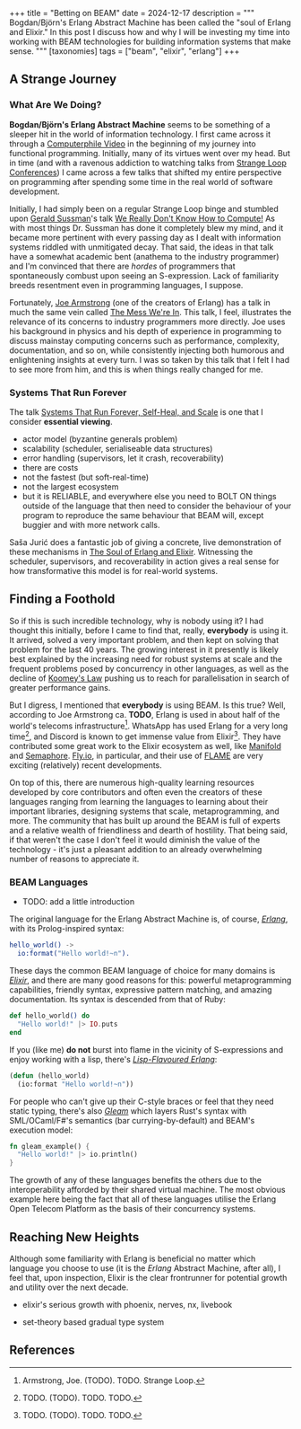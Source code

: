 +++
title       = "Betting on BEAM"
date        = 2024-12-17
description = """
Bogdan/Björn's Erlang Abstract Machine has been called the "soul of Erlang and Elixir." In this post 
I discuss how and why I will be investing my time into working with BEAM technologies for building
information systems that make sense.
"""
[taxonomies]
tags = ["beam", "elixir", "erlang"]
+++

## A Strange Journey

### What Are We Doing?

**Bogdan/Björn's Erlang Abstract Machine** seems to be something of a sleeper hit in the world of
information technology. I first came across it through a [Computerphile Video](https://www.youtube.com/watch?v=SOqQVoVai6s) in the beginning of my journey into functional programming. Initially, many of its virtues went over my head. But in time (and with a ravenous addiction to watching talks from [Strange Loop Conferences](https://www.youtube.com/@StrangeLoopConf)) I came across a few talks that shifted my entire perspective on programming after spending some time in the real world of software development.

Initially, I had simply been on a regular Strange Loop binge and stumbled upon [Gerald Sussman](https://en.wikipedia.org/wiki/Gerald_Jay_Sussman)'s talk [We Really Don't Know How to Compute!](https://www.youtube.com/watch?v=HB5TrK7A4pI) As with most things Dr. Sussman has done it completely blew my mind, and it became more pertinent with every passing day as I dealt with information systems riddled with unmitigated decay. That said, the ideas in that talk have a somewhat academic bent (anathema to the industry programmer) and I'm convinced that there are _hordes_ of programmers that spontaneously combust upon seeing an S-expression. Lack of familiarity breeds resentment even in programming languages, I suppose.

Fortunately, [Joe Armstrong](<https://en.wikipedia.org/wiki/Joe_Armstrong_(programmer)>) (one of the creators of Erlang) has a talk in much the same vein called [The Mess We're In](https://www.youtube.com/watch?v=lKXe3HUG2l4). This talk, I feel, illustrates the relevance of its concerns to industry programmers more directly. Joe uses his background in physics and his depth of experience in programming to discuss mainstay computing concerns such as performance, complexity, documentation, and so on, while consistently injecting both humorous and enlightening insights at every turn. I was so taken by this talk that I felt I had to see more from him, and this is when things really changed for me.

### Systems That Run Forever

The talk [Systems That Run Forever, Self-Heal, and Scale](https://www.youtube.com/watch?v=cNICGEwmXLU) is one that I consider **essential viewing**.

- actor model (byzantine generals problem)
- scalability (scheduler, serialiseable data structures)
- error handling (supervisors, let it crash, recoverability)
- there are costs
- not the fastest (but soft-real-time)
- not the largest ecosystem
- but it is RELIABLE, and everywhere else you need to BOLT ON things outside of the language that then need to consider the behaviour of your program to reproduce the same behaviour that BEAM will, except buggier and with more network calls.

Saša Jurić does a fantastic job of giving a concrete, live demonstration of these mechanisms in [The Soul of Erlang and Elixir](https://www.youtube.com/watch?v=JvBT4XBdoUE). Witnessing the scheduler, supervisors, and recoverability in action gives a real sense for how transformative this model is for real-world systems.

## Finding a Foothold

So if this is such incredible technology, why is nobody using it? I had thought this initially, before I came to find that, really, **everybody** is using it. It arrived, solved a very important problem, and then kept on solving that problem for the last 40 years. The growing interest in it presently is likely best explained by the increasing need for robust systems at scale and the frequent problems posed by concurrency in other languages, as well as the decline of [Koomey's Law](https://en.wikipedia.org/wiki/Koomey%27s_law) pushing us to reach for parallelisation in search of greater performance gains.

But I digress, I mentioned that **everybody** is using BEAM. Is this true? Well, according to Joe Armstrong ca. **TODO**, Erlang is used in about half of the world's telecoms infrastructure[^erlang-use]. WhatsApp has used Erlang for a very long time[^whatsapp-erl], and Discord is known to get immense value from Elixir[^discord-ex]. They have contributed some great work to the Elixir ecosystem as well, like [Manifold](https://github.com/discord/manifold) and [Semaphore](https://github.com/discord/semaphore). [Fly.io](https://fly.io/), in particular, and their use of [FLAME](https://fly.io/blog/rethinking-serverless-with-flame/) are very exciting (relatively) recent developments.

On top of this, there are numerous high-quality learning resources developed by core contributors and often even the creators of these languages ranging from learning the languages to learning about their important libraries, designing systems that scale, metaprogramming, and more. The community that has built up around the BEAM is full of experts and a relative wealth of friendliness and dearth of hostility. That being said, if that weren't the case I don't feel it would diminish the value of the technology - it's just a pleasant addition to an already overwhelming number of reasons to appreciate it.

### BEAM Languages

- TODO: add a little introduction

The original language for the Erlang Abstract Machine is, of course, _[Erlang](https://www.erlang.org/)_, with its Prolog-inspired syntax:

```erl
hello_world() ->
  io:format("Hello world!~n").
```

These days the common BEAM language of choice for many domains is _[Elixir](https://elixir-lang.org/)_, and there are many good reasons for this: powerful metaprogramming capabilities, friendly syntax, expressive pattern matching, and amazing documentation. Its syntax is descended from that of Ruby:

```ex
def hello_world() do
  "Hello world!" |> IO.puts
end
```

If you (like me) **do not** burst into flame in the vicinity of S-expressions and enjoy working with a lisp, there's _[Lisp-Flavoured Erlang](https://lfe.io/)_:

```lisp
(defun (hello_world)
  (io:format "Hello world!~n"))
```

For people who can't give up their C-style braces or feel that they need static typing, there's also _[Gleam](https://gleam.run/)_ which layers Rust's syntax with SML/OCaml/F#'s semantics (bar currying-by-default) and BEAM's execution model:

```rust
fn gleam_example() {
  "Hello world!" |> io.println()
}
```

The growth of any of these languages benefits the others due to the interoperability afforded by their shared virtual machine. The most obvious example here being the fact that all of these languages utilise the Erlang Open Telecom Platform as the basis of their concurrency systems.

## Reaching New Heights

Although some familiarity with Erlang is beneficial no matter which language you choose to use (it is the _Erlang_ Abstract Machine, after all), I feel that, upon inspection, Elixir is the clear frontrunner for potential growth and utility over the next decade.

- elixir's serious growth with phoenix, nerves, nx, livebook

- set-theory based gradual type system

## References

[^erlang-use]: Armstrong, Joe. (TODO). TODO. Strange Loop.

[^whatsapp-erl]: TODO. (TODO). TODO. TODO.

[^discord-ex]: TODO. (TODO). TODO. TODO.
